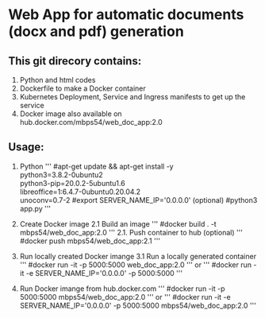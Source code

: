# Web App for automatic documents (docx and pdf) generation
## This git direcory contains:
1. Python and html codes
2. Dockerfile to make a Docker container
3. Kubernetes Deployment, Service and Ingress manifests to get up the service
4. Docker image also available on hub.docker.com/mbps54/web_doc_app:2.0

## Usage:
1. Python
'''
#apt-get update && apt-get install -y \
    python3=3.8.2-0ubuntu2 \
    python3-pip=20.0.2-5ubuntu1.6 \
    libreoffice=1:6.4.7-0ubuntu0.20.04.2 \
    unoconv=0.7-2
#export SERVER_NAME_IP='0.0.0.0' (optional)
#python3 app.py
'''

2. Create Docker image
2.1 Build an image
'''
#docker build . -t mbps54/web_doc_app:2.0
'''
2.1. Push container to hub (optional)
'''
#docker push mbps54/web_doc_app:2.1
'''

3. Run locally created Docker imange
3.1 Run a locally generated container
'''
#docker run -it -p 5000:5000 web_doc_app:2.0
'''
or
'''
#docker run -it -e SERVER_NAME_IP='0.0.0.0' -p 5000:5000
'''

4. Run Docker imange from hub.docker.com
'''
#docker run -it -p 5000:5000 mbps54/web_doc_app:2.0
'''
or
'''
#docker run -it -e SERVER_NAME_IP='0.0.0.0' -p 5000:5000 mbps54/web_doc_app:2.0
'''
